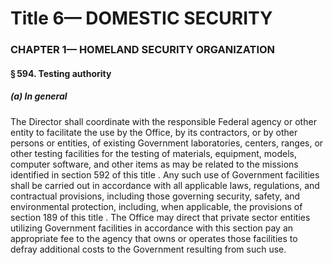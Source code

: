 
# Title 6— DOMESTIC SECURITY
### CHAPTER 1— HOMELAND SECURITY ORGANIZATION
#### § 594. Testing authority
##### (a) In general

The Director shall coordinate with the responsible Federal agency or other entity to facilitate the use by the Office, by its contractors, or by other persons or entities, of existing Government laboratories, centers, ranges, or other testing facilities for the testing of materials, equipment, models, computer software, and other items as may be related to the missions identified in section 592 of this title . Any such use of Government facilities shall be carried out in accordance with all applicable laws, regulations, and contractual provisions, including those governing security, safety, and environmental protection, including, when applicable, the provisions of section 189 of this title . The Office may direct that private sector entities utilizing Government facilities in accordance with this section pay an appropriate fee to the agency that owns or operates those facilities to defray additional costs to the Government resulting from such use.
